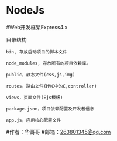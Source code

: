 # NodeJs


#Web开发框架Express4.x


  目录结构
  
    bin, 存放启动项目的脚本文件
    
    node_modules, 存放所有的项目依赖库。
    
    public，静态文件(css,js,img)
    
    routes，路由文件(MVC中的C,controller)
    
    views，页面文件(Ejs模板)
    
    package.json，项目依赖配置及开发者信息
    
    app.js，应用核心配置文件
    
    
#作者：华哥哥
#邮箱：263801345@qq.com
